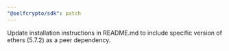 ```yaml
---
"@selfcrypto/sdk": patch
---
```


Update installation instructions in README.md to include specific version of ethers (5.7.2) as a peer dependency.
